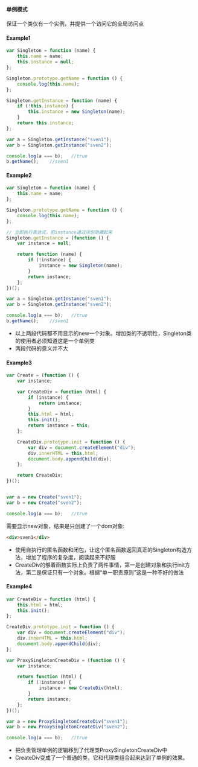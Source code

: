 #### 单例模式

保证一个类仅有一个实例，并提供一个访问它的全局访问点

#### Example1

```javascript
var Singleton = function (name) {
    this.name = name;
    this.instance = null;
};

Singleton.prototype.getName = function () {
    console.log(this.name);
};

Singleton.getInstance = function (name) {
    if (!this.instance) {
        this.instance = new Singleton(name);
    }
    return this.instance;
};

var a = Singleton.getInstance("sven1");
var b = Singleton.getInstance("sven2");

console.log(a === b);	//true
b.getName();	//sven1
```

#### Example2

```javascript
var Singleton = function (name) {
    this.name = name;
};

Singleton.prototype.getName = function () {
    console.log(this.name);
};

// 立即执行表达式，把instance通过闭包隐藏起来
Singleton.getInstance = (function () {
    var instance = null;

    return function (name) {
        if (!instance) {
            instance = new Singleton(name);
        }
        return instance;
    };
})();

var a = Singleton.getInstance("sven1");
var b = Singleton.getInstance("sven2");

console.log(a === b);	//true
b.getName();	//sven1
```
* 以上两段代码都不用显示的new一个对象。增加类的不透明性，Singleton类的使用者必须知道这是一个单例类
* 两段代码的意义并不大

#### Example3

```javascript
var Create = (function () {
    var instance;

    var CreateDiv = function (html) {
        if (instance) {
            return instance;
        }
        this.html = html;
        this.init();
        return instance = this;
    };

    CreateDiv.prototype.init = function () {
        var div = document.createElement("div");
        div.innerHTML = this.html;
        document.body.appendChild(div);
    };

    return CreateDiv;
})();


var a = new Create("sven1");
var b = new Create("sven2");

console.log(a === b);   //true
```

需要显示new对象，结果是只创建了一个dom对象:

```html
<div>sven1</div>
```

* 使用自执行的匿名函数和闭包，让这个匿名函数返回真正的Singleton构造方法，增加了程序的复杂度，阅读起来不舒服
* CreateDiv的够着函数实际上负责了两件事情，第一是创建对象和执行init方法，第二是保证只有一个对象。根据“单一职责原则”这是一种不好的做法

#### Example4

```javascript
var CreateDiv = function (html) {
    this.html = html;
    this.init();
};

CreateDiv.prototype.init = function () {
    var div = document.createElement("div");
    div.innerHTML = this.html;
    document.body.appendChild(div);
};

var ProxySingletonCreateDiv = (function () {
    var instance;

    return function (html) {
        if (!instance) {
            instance = new CreateDiv(html);
        }
        return instance;
    };
})();

var a = new ProxySingletonCreateDiv("sven1");
var b = new ProxySingletonCreateDiv("sven2");

console.log(a === b);   //true
```

* 把负责管理单例的逻辑移到了代理类ProxySingletonCreateDiv中
* CreateDiv变成了一个普通的类，它和代理类组合起来达到了单例的效果。
